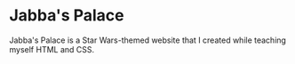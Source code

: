 # Jabba's Palace 

Jabba's Palace is a Star Wars-themed website that I created while teaching myself HTML and CSS.
